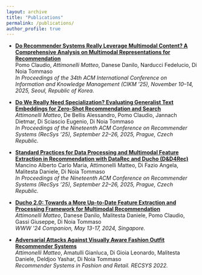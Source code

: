```yaml
---
layout: archive
title: "Publications"
permalink: /publications/
author_profile: true
---
```


* **[Do Recommender Systems Really Leverage Multimodal Content?  A Comprehensive Analysis on Multimodal
Representations for Recommendation](https://arxiv.org/pdf/2508.04571v1)**  
Pomo Claudio, _Attimonelli Matteo_, Danese Danilo, Narducci Fedelucio, Di Noia Tommaso  
*In Proceedings of the 34th ACM International
Conference on Information and Knowledge Management (CIKM ’25), November 10–14, 2025, Seoul, Republic of Korea.* 


* **[Do We Really Need Specialization? Evaluating Generalist Text Embeddings for Zero-Shot Recommendation and Search](https://arxiv.org/pdf/2507.05006)**  
_Attimonelli Matteo_, De Bellis Alessandro, Pomo Claudio, Jannach Dietmar, Di Sciascio Eugenio, Di Noia Tommaso  
*In Proceedings of the Nineteenth ACM Conference on Recommender Systems (RecSys ’25), September 22–26, 2025, Prague, Czech Republic.* 


* **[Standard Practices for Data Processing and Multimodal Feature Extraction in
Recommendation with DataRec and Ducho (D&D4Rec)]()**  
Mancino Alberto Carlo Maria, Attimonelli Matteo, Di Fazio Angela, Malitesta Daniele, Di Noia Tommaso  
*In Proceedings of the Nineteenth ACM Conference on Recommender Systems (RecSys ’25), September 22–26, 2025, Prague, Czech Republic.* 


* **[Ducho 2.0: Towards a More Up-to-Date Feature Extraction and
Processing Framework for Multimodal Recommendation](https://arxiv.org/abs/2403.04503)**  
_Attimonelli Matteo_, Danese Danilo, Malitesta Daniele, Pomo Claudio, Gassi Giuseppe, Di Noia Tommaso  
*WWW '24 Companion, May 13-17, 2024, Singapore.*


* **[Adversarial Attacks Against Visually Aware Fashion Outfit Recommender Systems](https://link.springer.com/chapter/10.1007/978-3-031-22192-7_4)**  
_Attimonelli Matteo_, Amatulli Gianluca, Di Gioia Leonardo, Malitesta Daniele, Deldjoo Yashar, Di Noia Tommaso  
*Recommender Systems in Fashion and Retail. RECSYS 2022.* 
